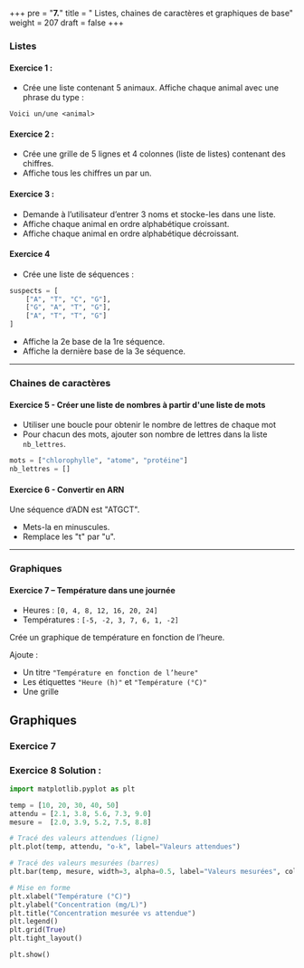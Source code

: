 +++
pre = "<b>7.</b>"
title = " Listes, chaines de caractères et graphiques de base"
weight = 207
draft = false
+++

<!--

## Exercice 4 



But : simuler un test qui s’arrête dès qu’il y a une mauvaise réponse



```python

# On suppose que les bonnes réponses sont "A"

# et que l'étudiant fait une erreur à la 4e question



reponses = ["A", "A", "A", "B", "A", "A", "A", "A", "A", "A"]







for i in range(10):



&nbsp;   print("Question", i + 1)



&nbsp;   if reponses[i] != "A":



&nbsp;       print("Réponse incorrecte. Test terminé.")



&nbsp;       break



&nbsp;   else:



&nbsp;       print("Bonne réponse.")



```







### Ce que ça fait :







* Affiche les 3 premières bonnes réponses.



* À la 4e question, la réponse est fausse → le test s’arrête avec `break`.

-->

### Listes

#### Exercice 1 :

* Crée une liste contenant 5 animaux. Affiche chaque animal avec une phrase du type :
```text
Voici un/une <animal>
```
 
#### Exercice 2 :

* Crée une grille de 5 lignes et 4 colonnes (liste de listes) contenant des chiffres. 
* Affiche tous les chiffres un par un.

#### Exercice 3 :

* Demande à l’utilisateur d’entrer 3 noms et stocke-les dans une liste.
* Affiche chaque animal en ordre alphabétique croissant.  
* Affiche chaque animal en ordre alphabétique décroissant. 

#### Exercice 4

* Crée une liste de séquences :
```python
suspects = [
    ["A", "T", "C", "G"],
    ["G", "A", "T", "G"],
    ["A", "T", "T", "G"]
]
```
* Affiche la 2e base de la 1re séquence.
* Affiche la dernière base de la 3e séquence.

---

### Chaines de caractères

#### Exercice 5 - Créer une liste de nombres à partir d'une liste de mots

* Utiliser une boucle pour obtenir le nombre de lettres de chaque mot
* Pour chacun des mots, ajouter son nombre de lettres dans la liste `nb_lettres`.

```python
mots = ["chlorophylle", "atome", "protéine"]
nb_lettres = []
```

#### Exercice 6 - Convertir en ARN

Une séquence d’ADN est "ATGCT".

* Mets-la en minuscules.
* Remplace les "t" par "u".

---

### Graphiques

#### Exercice 7 – Température dans une journée

* Heures : `[0, 4, 8, 12, 16, 20, 24]`
* Températures : `[-5, -2, 3, 7, 6, 1, -2]`

Crée un graphique de température en fonction de l’heure.

Ajoute :

* Un titre `"Température en fonction de l’heure"`
* Les étiquettes `"Heure (h)"` et `"Température (°C)"`
* Une grille


## Graphiques

### Exercice 7

### Exercice 8 Solution :

```python
import matplotlib.pyplot as plt

temp = [10, 20, 30, 40, 50]
attendu = [2.1, 3.8, 5.6, 7.3, 9.0]
mesure =  [2.0, 3.9, 5.2, 7.5, 8.8]

# Tracé des valeurs attendues (ligne)
plt.plot(temp, attendu, "o-k", label="Valeurs attendues")

# Tracé des valeurs mesurées (barres)
plt.bar(temp, mesure, width=3, alpha=0.5, label="Valeurs mesurées", color="blue")

# Mise en forme
plt.xlabel("Température (°C)")
plt.ylabel("Concentration (mg/L)")
plt.title("Concentration mesurée vs attendue")
plt.legend()
plt.grid(True)
plt.tight_layout()

plt.show()
```